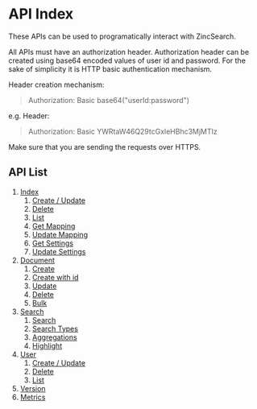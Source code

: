 # API Index

These APIs can be used to programatically interact with ZincSearch.

All APIs must have an authorization header. Authorization header can be created using base64 encoded values of user id and password. For the sake of simplicity it is HTTP basic authentication mechanism.


Header creation mechanism:

> Authorization: Basic base64("userId:password")

e.g. Header:

> Authorization: Basic YWRtaW46Q29tcGxleHBhc3MjMTIz

Make sure that you are sending the requests over HTTPS.

## API List

1. [Index](index/index)
    1. [Create / Update](index/create)
    1. [Delete](index/delete)
    1. [List](index/list)
    1. [Get Mapping](index/get-mapping)
    1. [Update Mapping](index/update-mapping)
    1. [Get Settings](index/get-settings)
    1. [Update Settings](index/update-settings)
1. [Document](document/index)
    1. [Create](document/create)
    1. [Create with id](document/create-with-id)
    1. [Update](document/update)
    1. [Delete](document/delete)
    1. [Bulk](document/bulk)
1. [Search](search/index)
    1. [Search](search/search)
    1. [Search Types](search/types)
    1. [Aggregations](search/aggregation)
    1. [Highlight](search/highlight)
1. [User](user/index)
    1. [Create / Update](user/create)
    1. [Delete](user/delete)
    1. [List](user/list)
1. [Version](version)
1. [Metrics](metrics)
